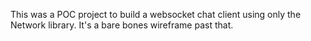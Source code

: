 This was a POC project to build a websocket chat client using only the Network library. It's a bare bones wireframe past that.
